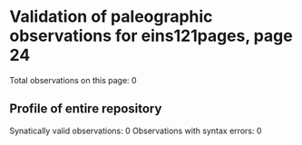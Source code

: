 # Validation of paleographic observations for eins121pages, page 24

Total observations on this page: 0

## Profile of entire repository
Synatically valid observations:  0
Observations with syntax errors:  0
